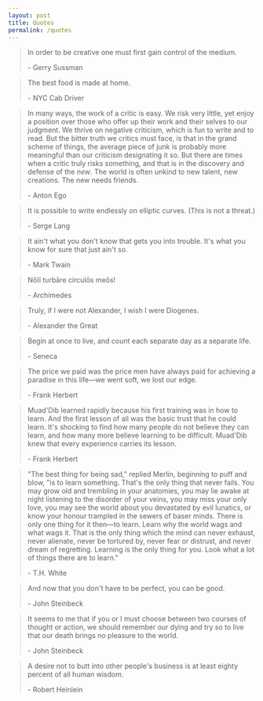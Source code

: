 ```yaml
---
layout: post
title: Quotes
permalink: /quotes
---
```


> In order to be creative one must first gain control of the medium.
>
> \- Gerry Sussman

> The best food is made at home.
>
> \- NYC Cab Driver

> In many ways, the work of a critic is easy.
> We risk very little, yet enjoy a position over those who offer up their work and
> their selves to our judgment.
> We thrive on negative criticism, which is fun to write and to read.
> But the bitter truth we critics must face, is that in the grand scheme of
> things, the average piece of junk is probably more meaningful than our criticism
> designating it so.
> But there are times when a critic truly risks something, and that is in the
> discovery and defense of the _new_.
> The world is often unkind to new talent, new creations.
> The new needs friends.
>
> \- Anton Ego

> It is possible to write endlessly on elliptic curves.
> (This is not a threat.)
>
> \- Serge Lang

> It ain't what you don't know that gets you into trouble.
> It's what you know for sure that just ain't so.
>
> \- Mark Twain

> Nōlī turbāre circulōs meōs!
>
> \- Archimedes

> Truly, if I were not Alexander, I wish I were Diogenes.
>
> \- Alexander the Great

> Begin at once to live, and count each separate day as a separate life.
>
> \- Seneca

> The price we paid was the price men have always paid for achieving a paradise
> in this life&mdash;we went soft, we lost our edge.
>
> \- Frank Herbert

> Muad'Dib learned rapidly because his first training was in how to learn.
> And the first lesson of all was the basic trust that he could learn.
> It's shocking to find how many people do not believe they can learn, and how
> many more believe learning to be difficult.
> Muad'Dib knew that every experience carries its lesson.
>
> \- Frank Herbert

> "The best thing for being sad," replied Merlin, beginning to puff and blow, "is
> to learn something.
> That's the only thing that never fails.
> You may grow old and trembling in your anatomies, you may lie awake at night
> listening to the disorder of your veins, you may miss your only love, you may
> see the world about you devastated by evil lunatics, or know your honour
> trampled in the sewers of baser minds.
> There is only one thing for it then&mdash;to learn.
> Learn why the world wags and what wags it.
> That is the only thing which the mind can never exhaust, never alienate, never
> be tortured by, never fear or distrust, and never dream of regretting.
> Learning is the only thing for you.
> Look what a lot of things there are to learn."
>
> \- T.H. White

> And now that you don't have to be perfect, you can be good.
>
> \- John Steinbeck

> It seems to me that if you or I must choose between two courses of thought or
> action, we should remember our dying and try so to live that our death brings no
> pleasure to the world.
>
> \- John Steinbeck

> A desire not to butt into other people's business is at least eighty percent
> of all human wisdom.
>
> \- Robert Heinlein
